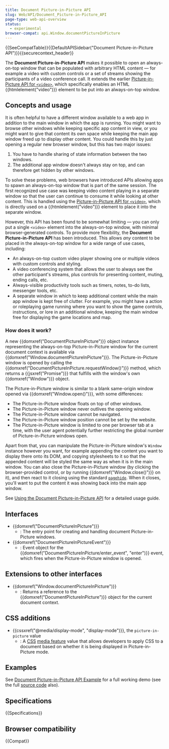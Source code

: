 ```yaml
---
title: Document Picture-in-Picture API
slug: Web/API/Document_Picture-in-Picture_API
page-type: web-api-overview
status:
  - experimental
browser-compat: api.Window.documentPictureInPicture
---
```


{{SeeCompatTable}}{{DefaultAPISidebar("Document Picture-in-Picture API")}}{{securecontext_header}}

The **Document Picture-in-Picture API** makes it possible to open an always-on-top window that can be populated with arbitrary HTML content — for example a video with custom controls or a set of streams showing the participants of a video conference call. It extends the earlier [Picture-in-Picture API for `<video>`](/en-US/docs/Web/API/Picture-in-Picture_API), which specifically enables an HTML {{htmlelement("video")}} element to be put into an always-on-top window.

## Concepts and usage

It is often helpful to have a different window available to a web app in addition to the main window in which the app is running. You might want to browse other windows while keeping specific app content in view, or you might want to give that content its own space while keeping the main app window freed up to display other content. You could handle this by just opening a regular new browser window, but this has two major issues:

1. You have to handle sharing of state information between the two windows.
2. The additional app window doesn't always stay on top, and can therefore get hidden by other windows.

To solve these problems, web browsers have introduced APIs allowing apps to spawn an always-on-top window that is part of the same session. The first recognized use case was keeping video content playing in a separate window so that the user can continue to consume it while looking at other content. This is handled using the [Picture-in-Picture API for `<video>`](/en-US/docs/Web/API/Picture-in-Picture_API), which is directly used on a {{htmlelement("video")}} element to place it into the separate window.

However, this API has been found to be somewhat limiting — you can only put a single `<video>` element into the always-on-top window, with minimal browser-generated controls. To provide more flexibility, the **Document Picture-in-Picture API** has been introduced. This allows _any_ content to be placed in the always-on-top window for a wide range of use cases, including:

- An always-on-top custom video player showing one or multiple videos with custom controls and styling.
- A video conferencing system that allows the user to always see the other participant's streams, plus controls for presenting content, muting, ending calls, etc.
- Always-visible productivity tools such as timers, notes, to-do lists, messenger tools, etc.
- A separate window in which to keep additional content while the main app window is kept free of clutter. For example, you might have a action or roleplaying game running where you want to show the game controls, instructions, or lore in an additional window, keeping the main window free for displaying the game locations and map.

### How does it work?

A new {{domxref("DocumentPictureInPicture")}} object instance representing the always-on-top Picture-in-Picture window for the current document context is available via {{domxref("Window.documentPictureInPicture")}}. The Picture-in-Picture window is opened by calling the {{domxref("DocumentPictureInPicture.requestWindow()")}} method, which returns a {{jsxref("Promise")}} that fulfills with the window's own {{domxref("Window")}} object.

The Picture-in-Picture window is similar to a blank same-origin window opened via {{domxref("Window.open()")}}, with some differences:

- The Picture-in-Picture window floats on top of other windows.
- The Picture-in-Picture window never outlives the opening window.
- The Picture-in-Picture window cannot be navigated.
- The Picture-in-Picture window position cannot be set by the website.
- The Picture-in-Picture window is limited to one per browser tab at a time, with the user agent potentially further restricting the global number of Picture-in-Picture windows open.

Apart from that, you can manipulate the Picture-in-Picture window's `Window` instance however you want, for example appending the content you want to display there onto its DOM, and copying stylesheets to it so that the appended content will be styled the same way as when it is in the main window. You can also close the Picture-in-Picture window (by clicking the browser-provided control, or by running {{domxref("Window.close()")}} on it), and then react to it closing using the standard [`pagehide`](/en-US/docs/Web/API/Window/pagehide_event). When it closes, you'll want to put the content it was showing back into the main app window.

See [Using the Document Picture-in-Picture API](/en-US/docs/Web/API/Document_Picture-in-Picture_API/Using) for a detailed usage guide.

## Interfaces

- {{domxref("DocumentPictureInPicture")}}
  - : The entry point for creating and handling document Picture-in-Picture windows.
- {{domxref("DocumentPictureInPictureEvent")}}
  - : Event object for the {{domxref("DocumentPictureInPicture/enter_event", "enter")}} event, which fires when the Picture-in-Picture window is opened.

## Extensions to other interfaces

- {{domxref("Window.documentPictureInPicture")}}
  - : Returns a reference to the {{domxref("DocumentPictureInPicture")}} object for the current document context.

## CSS additions

- {{cssxref("@media/display-mode", "display-mode")}}, the `picture-in-picture` value
  - : A [CSS](/en-US/docs/Web/CSS) [media feature](/en-US/docs/Web/CSS/@media#media_features) value that allows developers to apply CSS to a document based on whether it is being displayed in Picture-in-Picture mode.

## Examples

See [Document Picture-in-Picture API Example](https://mdn.github.io/dom-examples/document-picture-in-picture/) for a full working demo (see the full [source code](https://github.com/mdn/dom-examples/tree/main/document-picture-in-picture) also).

## Specifications

{{Specifications}}

## Browser compatibility

{{Compat}}
